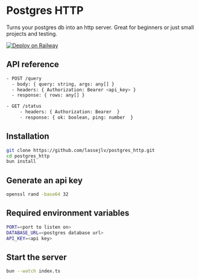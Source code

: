 # Postgres HTTP

Turns your postgres db into an http server. Great for beginners or just small projects and testing.

[![Deploy on Railway](https://railway.com/button.svg)](https://railway.com/template/UYtPO2?referralCode=lasse)

## API reference

```bash
- POST /query
  - body: { query: string, args: any[] }
  - headers: { Authorization: Bearer <api_key> }
  - response: { rows: any[] }

- GET /status
     - headers: { Authorization: Bearer  }
     - response: { ok: boolean, ping: number  }

```

## Installation

```bash
git clone https://github.com/lassejlv/postgres_http.git
cd postgres_http
bun install
```

## Generate an api key

```bash
openssl rand -base64 32
```

## Required environment variables

```bash
PORT=<port to listen on>
DATABASE_URL=<postgres database url>
API_KEY=<api key>
```

## Start the server

```bash
bun --watch index.ts
```
